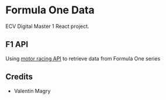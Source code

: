 # Formula One Data

ECV Digital Master 1 React project.

## F1 API

Using [motor racing API](https://ergast.com/mrd/) to retrieve data from Formula One series

## Credits

- Valentin Magry